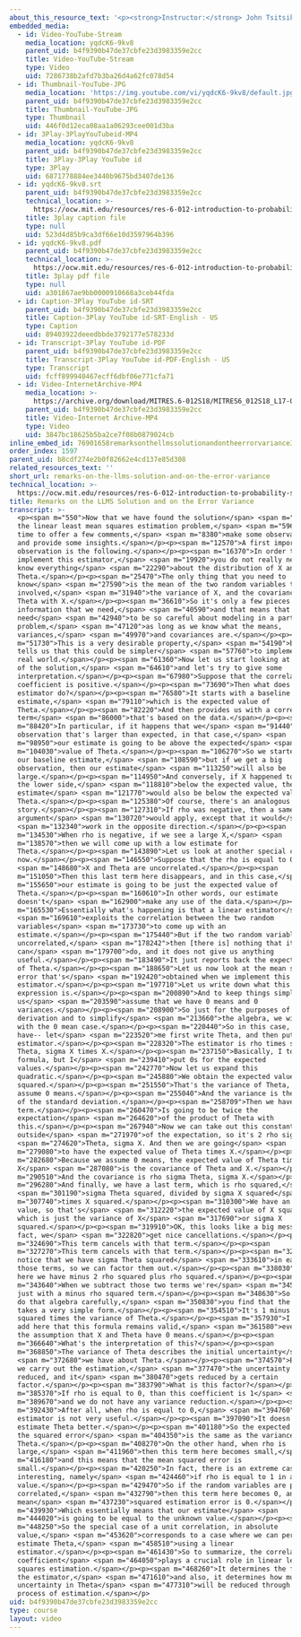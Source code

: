 ```yaml
---
about_this_resource_text: '<p><strong>Instructor:</strong> John Tsitsiklis</p>'
embedded_media:
  - id: Video-YouTube-Stream
    media_location: yqdcK6-9kv8
    parent_uid: b4f9390b47de37cbfe23d3983359e2cc
    title: Video-YouTube-Stream
    type: Video
    uid: 7286738b2afd7b3ba26d4a62fc078d54
  - id: Thumbnail-YouTube-JPG
    media_location: 'https://img.youtube.com/vi/yqdcK6-9kv8/default.jpg'
    parent_uid: b4f9390b47de37cbfe23d3983359e2cc
    title: Thumbnail-YouTube-JPG
    type: Thumbnail
    uid: 446f0d12eca08aa1a06293cee001d3ba
  - id: 3Play-3PlayYouTubeid-MP4
    media_location: yqdcK6-9kv8
    parent_uid: b4f9390b47de37cbfe23d3983359e2cc
    title: 3Play-3Play YouTube id
    type: 3Play
    uid: 6871778884ee3440b9675bd3407de136
  - id: yqdcK6-9kv8.srt
    parent_uid: b4f9390b47de37cbfe23d3983359e2cc
    technical_location: >-
      https://ocw.mit.edu/resources/res-6-012-introduction-to-probability-spring-2018/part-ii-inference-limit-theorems/remarks-on-the-llms-solution-and-on-the-error-variance/yqdcK6-9kv8.srt
    title: 3play caption file
    type: null
    uid: 523d4d85b9ca3df66e10d3597964b396
  - id: yqdcK6-9kv8.pdf
    parent_uid: b4f9390b47de37cbfe23d3983359e2cc
    technical_location: >-
      https://ocw.mit.edu/resources/res-6-012-introduction-to-probability-spring-2018/part-ii-inference-limit-theorems/remarks-on-the-llms-solution-and-on-the-error-variance/yqdcK6-9kv8.pdf
    title: 3play pdf file
    type: null
    uid: a301867ae9bb0000910668a3ceb44fda
  - id: Caption-3Play YouTube id-SRT
    parent_uid: b4f9390b47de37cbfe23d3983359e2cc
    title: Caption-3Play YouTube id-SRT-English - US
    type: Caption
    uid: 89403922deeedbbde3792177e578233d
  - id: Transcript-3Play YouTube id-PDF
    parent_uid: b4f9390b47de37cbfe23d3983359e2cc
    title: Transcript-3Play YouTube id-PDF-English - US
    type: Transcript
    uid: fcff899940467ecff6dbf06e771cfa71
  - id: Video-InternetArchive-MP4
    media_location: >-
      https://archive.org/download/MITRES.6-012S18/MITRES6_012S18_L17-04_300k.mp4
    parent_uid: b4f9390b47de37cbfe23d3983359e2cc
    title: Video-Internet Archive-MP4
    type: Video
    uid: 3847bc18625b5ba2ce7f08b0879024cb
inline_embed_id: 76901658remarksonthellmssolutionandontheerrorvariance34625215
order_index: 1597
parent_uid: b8cdf274e2b0f82662e4cd137e85d308
related_resources_text: ''
short_url: remarks-on-the-llms-solution-and-on-the-error-variance
technical_location: >-
  https://ocw.mit.edu/resources/res-6-012-introduction-to-probability-spring-2018/part-ii-inference-limit-theorems/remarks-on-the-llms-solution-and-on-the-error-variance
title: Remarks on the LLMS Solution and on the Error Variance
transcript: >-
  <p><span m="550">Now that we have found the solution</span> <span m="2580">to
  the linear least mean squares estimation problem,</span> <span m="5960">it is
  time to offer a few comments,</span> <span m="8380">make some observations,
  and provide some insights.</span></p><p><span m="12570">A first important
  observation is the following.</span></p><p><span m="16370">In order to
  implement this estimator,</span> <span m="19920">you do not really need to
  know everything</span> <span m="22290">about the distribution of X and
  Theta.</span></p><p><span m="25470">The only thing that you need to
  know</span> <span m="27590">is the mean of the two random variables that are
  involved,</span> <span m="31940">the variance of X, and the covariance of
  Theta with X.</span></p><p><span m="36610">So it's only a few pieces of
  information that we need,</span> <span m="40590">and that means that we do not
  need</span> <span m="42940">to be so careful about modeling in a particular
  problem,</span> <span m="47120">as long as we know what the means,
  variances,</span> <span m="49970">and covariances are.</span></p><p><span
  m="51730">This is a very desirable property,</span> <span m="54190">because it
  tells us that this could be simpler</span> <span m="57760">to implement in the
  real world.</span></p><p><span m="61360">Now let us start looking at the form
  of the solution,</span> <span m="64610">and let's try to give some
  interpretation.</span></p><p><span m="67980">Suppose that the correlation
  coefficient is positive.</span></p><p><span m="73690">Then what does this
  estimator do?</span></p><p><span m="76580">It starts with a baseline
  estimate,</span> <span m="79110">which is the expected value of
  Theta.</span></p><p><span m="82220">And then provides us with a correction
  term</span> <span m="86000">that's based on the data.</span></p><p><span
  m="88420">In particular, if it happens that we</span> <span m="91440">see an
  observation that's larger than expected, in that case,</span> <span
  m="98950">our estimate is going to be above the expected</span> <span
  m="104030">value of Theta.</span></p><p><span m="106270">So we started with
  our baseline estimate,</span> <span m="108590">but if we get a big
  observation, then our estimate</span> <span m="113250">will also be
  large.</span></p><p><span m="114950">And conversely, if X happened to be on
  the lower side,</span> <span m="118810">below the expected value, then our
  estimate</span> <span m="121770">would also be below the expected value of
  Theta.</span></p><p><span m="125380">Of course, there's an analogous
  story.</span></p><p><span m="127310">If rho was negative, then a same
  argument</span> <span m="130720">would apply, except that it would</span>
  <span m="132340">work in the opposite direction.</span></p><p><span
  m="134530">When rho is negative, if we see a large X,</span> <span
  m="138570">then we will come up with a low estimate for
  Theta.</span></p><p><span m="143890">Let us look at another special case
  now.</span></p><p><span m="146550">Suppose that the rho is equal to 0,</span>
  <span m="148680">X and Theta are uncorrelated.</span></p><p><span
  m="151050">Then this last term here disappears, and in this case,</span> <span
  m="155650">our estimate is going to be just the expected value of
  Theta.</span></p><p><span m="160610">In other words, our estimate
  doesn't</span> <span m="162900">make any use of the data.</span></p><p><span
  m="165530">Essentially what's happening is that a linear estimator</span>
  <span m="169610">exploits the correlation between the two random
  variables</span> <span m="173730">to come up with an
  estimate.</span></p><p><span m="175440">But if the two random variables are
  uncorrelated,</span> <span m="178242">then [there is] nothing that it
  can</span> <span m="179700">do, and it does not give us anything
  useful.</span></p><p><span m="183490">It just reports back the expected value
  of Theta.</span></p><p><span m="188650">Let us now look at the mean square
  error that's</span> <span m="192420">obtained when we implement this linear
  estimator.</span></p><p><span m="197710">Let us write down what this
  expression is.</span></p><p><span m="200890">And to keep things simple, let
  us</span> <span m="203590">assume that we have 0 means and 0
  variances.</span></p><p><span m="208900">So just for the purposes of this
  derivation and to simplify</span> <span m="213660">the algebra, we will work
  with the 0 mean case.</span></p><p><span m="220440">So in this case, what we
  have-- let</span> <span m="223520">me first write Theta, and then put here the
  estimator.</span></p><p><span m="228320">The estimator is rho times sigma
  Theta, sigma X times X.</span></p><p><span m="237150">Basically, I took this
  formula, but I</span> <span m="239410">put 0s for the expected
  values.</span></p><p><span m="242770">Now let us expand this
  quadratic.</span></p><p><span m="245880">We obtain the expected value of Theta
  squared.</span></p><p><span m="251550">That's the variance of Theta, since we
  assume 0 means.</span></p><p><span m="255040">And the variance is the square
  of the standard deviation.</span></p><p><span m="258709">Then we have a cross
  term.</span></p><p><span m="260470">Is going to be twice the
  expectation</span> <span m="264620">of the product of Theta with
  this.</span></p><p><span m="267940">Now we can take out this constant
  outside</span> <span m="271970">of the expectation, so it's 2 rho sigma</span>
  <span m="274620">Theta, sigma X. And then we are going</span> <span
  m="279080">to have the expected value of Theta times X.</span></p><p><span
  m="282680">Because we assume 0 means, the expected value of Theta times
  X</span> <span m="287080">is the covariance of Theta and X.</span></p><p><span
  m="290510">And the covariance is rho sigma Theta, sigma X.</span></p><p><span
  m="296280">And finally, we have a last term, which is rho squared,</span>
  <span m="301190">sigma Theta squared, divided by sigma X squared</span> <span
  m="307740">times X squared.</span></p><p><span m="310300">We have an expected
  value, so that's</span> <span m="312220">the expected value of X squared,
  which is just the variance of X</span> <span m="317690">or sigma X
  squared.</span></p><p><span m="319910">OK, this looks like a big mess, but in
  fact, we</span> <span m="322820">get nice cancellations.</span></p><p><span
  m="324690">This term cancels with that term.</span></p><p><span
  m="327270">This term cancels with that term.</span></p><p><span m="329840">We
  notice that we have sigma Theta squared</span> <span m="333610">in each one of
  those terms, so we can factor them out.</span></p><p><span m="338030">And then
  here we have minus 2 rho squared plus rho squared.</span></p><p><span
  m="343640">When we subtract those two terms we're</span> <span m="345500">left
  just with a minus rho squared term.</span></p><p><span m="348630">So after you
  do that algebra carefully,</span> <span m="350830">you find that the answer
  takes a very simple form.</span></p><p><span m="354510">It's 1 minus rho
  squared times the variance of Theta.</span></p><p><span m="357930">I should
  add here that this formula remains valid,</span> <span m="361580">even without
  the assumption that X and Theta have 0 means.</span></p><p><span
  m="366640">What's the interpretation of this?</span></p><p><span
  m="368850">The variance of Theta describes the initial uncertainty</span>
  <span m="372680">we have about Theta.</span></p><p><span m="374570">But after
  we carry out the estimation,</span> <span m="377470">the uncertainty gets
  reduced, and it</span> <span m="380470">gets reduced by a certain
  factor.</span></p><p><span m="383790">What is this factor?</span></p><p><span
  m="385370">If rho is equal to 0, than this coefficient is 1</span> <span
  m="389670">and we do not have any variance reduction.</span></p><p><span
  m="392430">After all, when rho is equal to 0,</span> <span m="394760">this
  estimator is not very useful.</span></p><p><span m="397090">It doesn't help us
  estimate Theta better.</span></p><p><span m="401180">So the expected value of
  the squared error</span> <span m="404350">is the same as the variance of
  Theta.</span></p><p><span m="408270">On the other hand, when rho is
  large,</span> <span m="411960">then this term here becomes small,</span> <span
  m="416180">and this means that the mean squared error is
  small.</span></p><p><span m="420250">In fact, there is an extreme case that's
  interesting, namely</span> <span m="424460">if rho is equal to 1 in absolute
  value.</span></p><p><span m="429470">So if the random variables are perfectly
  correlated,</span> <span m="432790">then this term here becomes 0, and the
  mean</span> <span m="437230">squared estimation error is 0.</span></p><p><span
  m="439930">Which essentially means that our estimate</span> <span
  m="444020">is going to be equal to the unknown value.</span></p><p><span
  m="448250">So the special case of a unit correlation, in absolute
  value,</span> <span m="453620">corresponds to a case where we can perfectly
  estimate Theta,</span> <span m="458510">using a linear
  estimator.</span></p><p><span m="461430">So to summarize, the correlation
  coefficient</span> <span m="464050">plays a crucial role in linear least
  squares estimation.</span></p><p><span m="468260">It determines the form of
  the estimator,</span> <span m="471610">and also, it determines how much the
  uncertainty in Theta</span> <span m="477310">will be reduced through the
  process of estimation.</span></p>
uid: b4f9390b47de37cbfe23d3983359e2cc
type: course
layout: video
---
```

